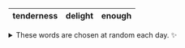 <!-- word_basket start -->
| tenderness | delight | enough |
| :--------: | :-----: | :----: |

<details>
  <summary>These words are chosen at random each day. ✨</summary>
  Take a look inside this repo to see how that works.
</details>
<!-- word_basket end -->
